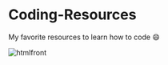 # Coding-Resources
 My favorite resources to learn how to code 😄


![htmlfront](https://github.com/elliezub/Free-Coding-Resources/assets/112726692/529ba6d4-b326-416e-80a4-2653cceec043)
